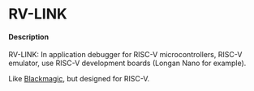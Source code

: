 # RV-LINK

#### Description

RV-LINK: In application debugger for RISC-V microcontrollers, RISC-V emulator, use RISC-V development boards (Longan Nano for example). 

Like [Blackmagic](https://github.com/blacksphere/blackmagic), but designed for RISC-V.
